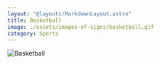 ```yaml
---
layout: "@layouts/MarkdownLayout.astro"
title: Basketball
image: ./assets/images-of-signs/basketball.gif
category: Sports
---
```


![Basketball](@signs/basketball.gif)
